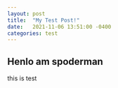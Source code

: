 ```yaml
---
layout: post
title:  "My Test Post!"
date:   2021-11-06 13:51:00 -0400
categories: test
---
```

## Henlo am spoderman
this is test